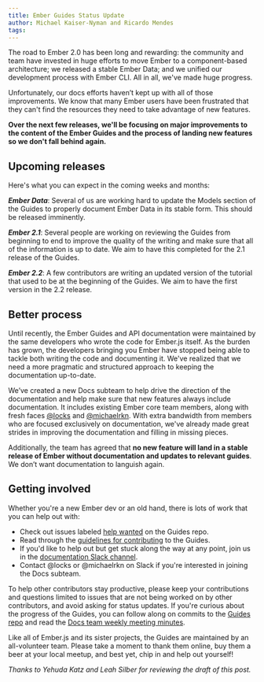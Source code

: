 ```yaml
---
title: Ember Guides Status Update
author: Michael Kaiser-Nyman and Ricardo Mendes
tags:
---
```


The road to Ember 2.0 has been long and rewarding: the community and team have invested in huge efforts to move Ember to a component-based architecture; we released a stable Ember Data; and we unified our development process with Ember CLI. All in all, we've made huge progress.

Unfortunately, our docs efforts haven’t kept up with all of those improvements. We know that many Ember users have been frustrated that they can't find the resources they need to take advantage of new features.

**Over the next few releases, we'll be focusing on major improvements to the content of the Ember Guides and the process of landing new features so we don't fall behind again.**

## Upcoming releases

Here's what you can expect in the coming weeks and months:

**_Ember Data_**: Several of us are working hard to update the Models section of the Guides to properly document Ember Data in its stable form. This should be released imminently.

**_Ember 2.1_**: Several people are working on reviewing the Guides from beginning to end to improve the quality of the writing and make sure that all of the information is up to date. We aim to have this completed for the 2.1 release of the Guides.

**_Ember 2.2_**: A few contributors are writing an updated version of the tutorial that used to be at the beginning of the Guides. We aim to have the first version in the 2.2 release.

## Better process

Until recently, the Ember Guides and API documentation were maintained by the same developers who wrote the code for Ember.js itself. As the burden has grown, the developers bringing you Ember have stopped being able to tackle both writing the code and documenting it. We've realized that we need a more pragmatic and structured approach to keeping the documentation up-to-date.

We’ve created a new Docs subteam to help drive the direction of the documentation and help make sure that new features always include documentation. It includes existing Ember core team members, along with fresh faces [@locks](https://github.com/locks) and [@michaelrkn](https://github.com/michaelrkn). With extra bandwidth from members who are focused exclusively on documentation, we've already made great strides in improving the documentation and filling in missing pieces.

Additionally, the team has agreed that **no new feature will land in a stable release of Ember without documentation and updates to relevant guides**. We don’t want documentation to languish again.

## Getting involved

Whether you're a new Ember dev or an old hand, there is lots of work that you can help out with:

* Check out issues labeled [help wanted](https://github.com/emberjs/guides/labels/help%20wanted) on the Guides repo.
* Read through the [guidelines for contributing](https://github.com/emberjs/guides/blob/master/CONTRIBUTING.md) to the Guides.
* If you'd like to help out but get stuck along the way at any point, join us in the [documentation Slack channel](https://embercommunity.slack.com/messages/documentation/).
* Contact @locks or @michaelrkn on Slack if you're interested in joining the Docs subteam.

To help other contributors stay productive, please keep your contributions and questions limited to issues that are not being worked on by other contributors, and avoid asking for status updates. If you're curious about the progress of the Guides, you can follow along on commits to the [Guides repo](https://github.com/emberjs/guides) and read the [Docs team weekly meeting minutes](https://github.com/emberjs/core-notes/tree/master/docs-team).

Like all of Ember.js and its sister projects, the Guides are maintained by an all-volunteer team. Please take a moment to thank them online, buy them a beer at your local meetup, and best yet, chip in and help out yourself!

_Thanks to Yehuda Katz and Leah Silber for reviewing the draft of this post._
